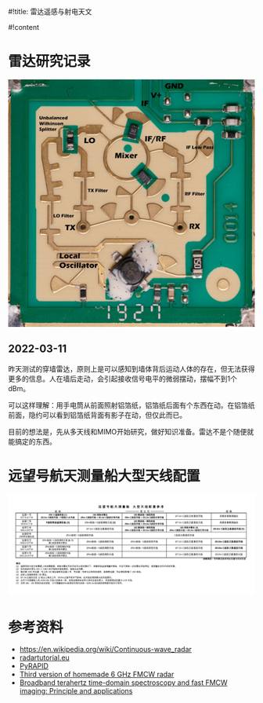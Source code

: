 #!title: 雷达遥感与射电天文

#!content

# 雷达研究记录

![某款毫米波雷达的射频模块，图片出处不详](./image/G3/radar/mmw-radar.jpg)

## 2022-03-11

昨天测试的穿墙雷达，原则上是可以感知到墙体背后运动人体的存在，但无法获得更多的信息。人在墙后走动，会引起接收信号电平的微弱摆动，摆幅不到1个dBm。

可以这样理解：用手电筒从前面照射铝箔纸，铝箔纸后面有个东西在动。在铝箔纸前面，隐约可以看到铝箔纸背面有影子在动，但仅此而已。

目前的想法是，先从多天线和MIMO开始研究，做好知识准备。雷达不是个随便就能搞定的东西。

# 远望号航天测量船大型天线配置

![[来源：归零工作室](https://t.bilibili.com/574813761197383334)](./image/G3/radar/yuanwang.png)

# 参考资料

- https://en.wikipedia.org/wiki/Continuous-wave_radar
- [radartutorial.eu](https://www.radartutorial.eu/index.en.html)
- [PyRAPID](http://radar.alizadeh.ca/)
- [Third version of homemade 6 GHz FMCW radar](https://hforsten.com/third-version-of-homemade-6-ghz-fmcw-radar.html)
- [Broadband terahertz time-domain spectroscopy and fast FMCW imaging: Principle and applications](http://cpb.iphy.ac.cn/article/2020/2034/cpb_29_7_078705.html)

